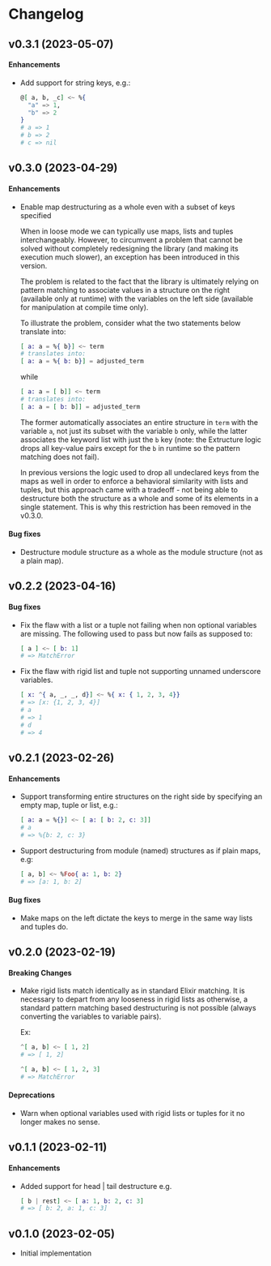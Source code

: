 # Changelog

## v0.3.1 (2023-05-07)

#### Enhancements

- Add support for string keys, e.g.:

  ```elixir
  @[ a, b, _c] <~ %{
    "a" => 1,
    "b" => 2
  }
  # a => 1
  # b => 2
  # c => nil
  ```

## v0.3.0 (2023-04-29)

#### Enhancements

- Enable map destructuring as a whole even with a subset of keys specified

  When in loose mode we can typically use maps, lists and tuples interchangeably. However, to circumvent a problem that
  cannot be solved without completely redesigning the library (and making its execution much slower), an exception has
  been introduced in this version.
  
  The problem is related to the fact that the library is ultimately relying on pattern matching to associate values
  in a structure on the right (available only at runtime) with the variables on the left side (available for
  manipulation at compile time only). 
  
  To illustrate the problem, consider what the two statements below translate into:
  
  ```elixir
  [ a: a = %{ b}] <~ term
  # translates into:
  [ a: a = %{ b: b}] = adjusted_term
   ```
  
  while
  
  ```elixir
  [ a: a = [ b]] <~ term
  # translates into:
  [ a: a = [ b: b]] = adjusted_term
  ```
  
  The former automatically associates an entire structure in `term` with the variable `a`, not just its subset with the
  variable `b` only, while the latter associates the keyword list with just the `b` key (note: the Extructure logic
  drops all key-value pairs except for the `b` in runtime so the pattern matching does not fail). 
  
  In previous versions the logic used to drop all undeclared keys from the maps as well in order to enforce a behavioral
  similarity with lists and tuples, but this approach came with a tradeoff - not being able to destructure both the
  structure as a whole and some of its elements in a single statement. This is why this restriction has been removed
  in the v0.3.0.
  
#### Bug fixes
  
- Destructure module structure as a whole as the module structure (not as a plain map). 
 
## v0.2.2 (2023-04-16)

#### Bug fixes

- Fix the flaw with a list or a tuple not failing when non optional variables are missing. The following used to pass
  but now fails as supposed to:

  ```elixir
  [ a ] <~ [ b: 1]
  # => MatchError
  ```

- Fix the flaw with rigid list and tuple not supporting unnamed underscore variables.

  ```elixir
  [ x: ^{ a, _, _, d}] <~ %{ x: { 1, 2, 3, 4}}
  # => [x: {1, 2, 3, 4}]
  # a
  # => 1
  # d
  # => 4
  ```

## v0.2.1 (2023-02-26)

#### Enhancements

- Support transforming entire structures on the right side by specifying an empty map, tuple or list, e.g.:

  ```elixir
  [ a: a = %{}] <~ [ a: [ b: 2, c: 3]]
  # a
  # => %{b: 2, c: 3}
  ``` 

- Support destructuring from module (named) structures as if plain maps, e.g:
  
  ```elixir
  [ a, b] <~ %Foo{ a: 1, b: 2}
  # => [a: 1, b: 2]
  ```

#### Bug fixes

- Make maps on the left dictate the keys to merge in the same way lists and tuples do.  

## v0.2.0 (2023-02-19)

#### Breaking Changes

- Make rigid lists match identically as in standard Elixir matching. It is necessary to depart from any looseness in
  rigid lists as otherwise, a standard pattern matching based destructuring is not possible (always converting
  the variables to variable pairs).

  Ex:
  ```elixir
  ^[ a, b] <~ [ 1, 2]
  # => [ 1, 2]
  
  ^[ a, b] <~ [ 1, 2, 3]
  # => MatchError
  ```
  
#### Deprecations

- Warn when optional variables used with rigid lists or tuples for it no longer makes no sense.

## v0.1.1 (2023-02-11)

#### Enhancements

- Added support for head | tail destructure e.g.
  ```elixir
  [ b | rest] <~ [ a: 1, b: 2, c: 3]
  # => [ b: 2, a: 1, c: 3]
  ```

## v0.1.0 (2023-02-05)

- Initial implementation
